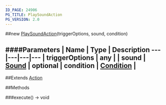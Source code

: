 ```yaml
---
ID_PAGE: 24906
PG_TITLE: PlaySoundAction
PG_VERSION: 2.0
---
```

##new [PlaySoundAction](/classes/PlaySoundAction)(triggerOptions, sound, condition)

####Parameters
 | Name | Type | Description
---|---|---|---
 | triggerOptions | any | 
 | sound | [Sound](/classes/Sound) | 
optional | condition | [Condition](/classes/Condition) | 
---

##Extends [Action](/classes/Action)


##Methods

###execute() &rarr; void

